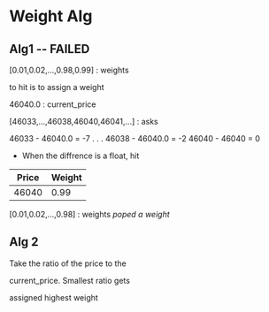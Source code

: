# Weight Alg

## Alg1 -- FAILED

[0.01,0.02,...,0.98,0.99] : weights

to hit is to assign a weight

46040.0 : current_price

[46033,...,46038,46040,46041,...] : asks

46033 - 46040.0 = -7
.
.
.
46038 - 46040.0 = -2
46040 - 46040 = 0

* When the diffrence is a float, hit

|  Price | Weight    |
|--------|-----------|
| 46040  | 0.99      |

[0.01,0.02,...,0.98] : weights
*poped a weight*

## Alg 2

Take the ratio of the price to the

current_price. Smallest ratio gets

assigned highest weight

